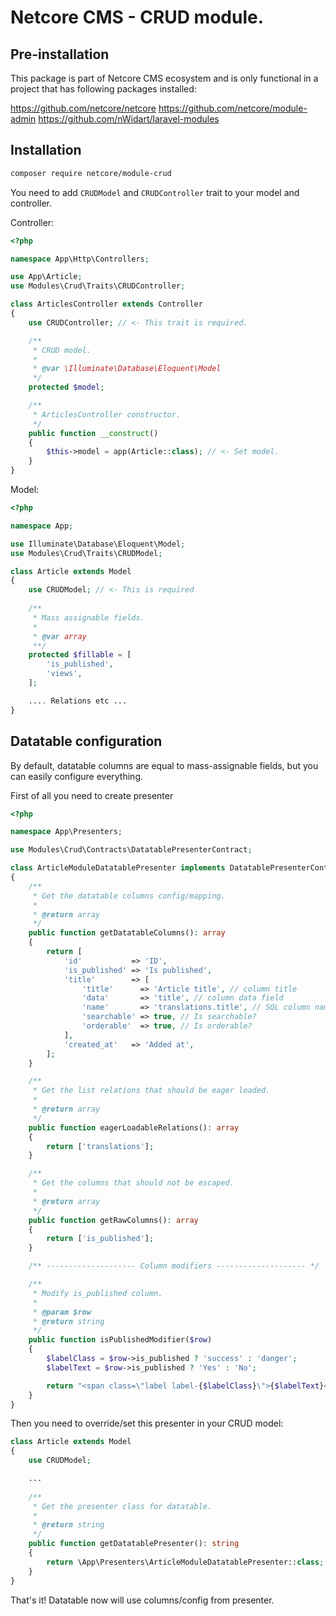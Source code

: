 # Netcore CMS - CRUD module.

## Pre-installation 
This package is part of Netcore CMS ecosystem and is only functional in a project that has following packages installed:

https://github.com/netcore/netcore
https://github.com/netcore/module-admin
https://github.com/nWidart/laravel-modules

## Installation

```bash
composer require netcore/module-crud
```

You need to add `CRUDModel` and `CRUDController` trait to your model and controller.

Controller:
```php 
<?php

namespace App\Http\Controllers;

use App\Article;
use Modules\Crud\Traits\CRUDController;

class ArticlesController extends Controller
{
    use CRUDController; // <- This trait is required.

    /**
     * CRUD model.
     *
     * @var \Illuminate\Database\Eloquent\Model
     */
    protected $model;

    /**
     * ArticlesController constructor.
     */
    public function __construct()
    {
        $this->model = app(Article::class); // <- Set model.
    }
}
```

Model:
```php 
<?php

namespace App;

use Illuminate\Database\Eloquent\Model;
use Modules\Crud\Traits\CRUDModel;

class Article extends Model
{
    use CRUDModel; // <- This is required
    
    /**
     * Mass assignable fields. 
     *
     * @var array
     **/
    protected $fillable = [
        'is_published',
        'views',
    ];

    .... Relations etc ...
}
```

## Datatable configuration

By default, datatable columns are equal to mass-assignable fields, but you can easily configure everything.

First of all you need to create presenter
```php 
<?php

namespace App\Presenters;

use Modules\Crud\Contracts\DatatablePresenterContract;

class ArticleModuleDatatablePresenter implements DatatablePresenterContract
{
    /**
     * Get the datatable columns config/mapping.
     *
     * @return array
     */
    public function getDatatableColumns(): array
    {
        return [
            'id'           => 'ID',
            'is_published' => 'Is published',
            'title'        => [
                'title'      => 'Article title', // column title
                'data'       => 'title', // column data field
                'name'       => 'translations.title', // SQL column name
                'searchable' => true, // Is searchable?
                'orderable'  => true, // Is orderable?
            ],
            'created_at'   => 'Added at',
        ];
    }

    /**
     * Get the list relations that should be eager loaded.
     *
     * @return array
     */
    public function eagerLoadableRelations(): array
    {
        return ['translations'];
    }

    /**
     * Get the columns that should not be escaped.
     *
     * @return array
     */
    public function getRawColumns(): array
    {
        return ['is_published'];
    }

    /** -------------------- Column modifiers -------------------- */

    /**
     * Modify is_published column.
     *
     * @param $row
     * @return string
     */
    public function isPublishedModifier($row)
    {
        $labelClass = $row->is_published ? 'success' : 'danger';
        $labelText = $row->is_published ? 'Yes' : 'No';

        return "<span class=\"label label-{$labelClass}\">{$labelText}</span>";
    }
}
```

Then you need to override/set this presenter in your CRUD model:
```php 
class Article extends Model
{
    use CRUDModel;

    ...
    
    /**
     * Get the presenter class for datatable.
     *
     * @return string
     */
    public function getDatatablePresenter(): string
    {
        return \App\Presenters\ArticleModuleDatatablePresenter::class;
    }
}
```

That's it! Datatable now will use columns/config from presenter.